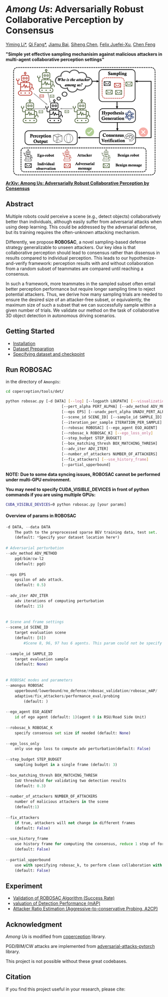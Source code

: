 # *Among Us*: Adversarially Robust Collaborative Perception by Consensus

[Yiming Li*](https://scholar.google.com/citations?user=i_aajNoAAAAJ), [Qi Fang*](https://scholar.google.com/citations?user=LIuiQlkAAAAJ), [Jiamu Bai](https://github.com/jiamubai), [Siheng Chen](https://scholar.google.com/citations?user=W_Q33RMAAAAJ), [Felix Juefei-Xu](https://scholar.google.com/citations?user=dgN8vtwAAAAJ), [Chen Feng](https://scholar.google.com/citations?user=YeG8ZM0AAAAJ)

**"Simple yet effective sampling mechanisim against malicious attackers in multi-agent collaborative perception settings"**

<p align="center"><img src='figs/teaser.png' align="center" height="350px"> </p>

[**ArXiv: Among Us: Adversarially Robust Collaborative Perception by Consensus**]()        

## Abstract

Multiple robots could perceive a scene (e.g., detect objects) collaboratively better than individuals, although easily suffer from adversarial attacks when using deep learning. This could be addressed by the adversarial defense, but its training requires the often-unknown attacking mechanism.

Differently, we propose **ROBOSAC**, a novel sampling-based defense strategy generalizable to unseen attackers. Our key idea is that collaborative perception should lead to consensus rather than dissensus in results compared to individual perception. This leads to our hypothesize-and-verify framework: perception results with and without collaboration from a random subset of teammates are compared until reaching a consensus. 

In such a framework, more teammates in the sampled subset often entail better perception performance but require longer sampling time to reject potential attackers. Thus, we derive how many sampling trials are needed to ensure the desired size of an attacker-free subset, or equivalently, the maximum size of such a subset that we can successfully sample within a given number of trials. We validate our method on the task of collaborative 3D object detection in autonomous driving scenarios.



## Getting Started
- [Installation](docs/Installation.md/#installation)
- [Dataset Preparation](docs/Installation.md/#dataset-preparation)
- [Specifying dataset and checkpoint](docs/Installation.md/#specifying-dataset)



## Run ROBOSAC

in the directory of `AmongUs`:

```bash
cd coperception/tools/det/
```

```bash
python robosac.py [-d DATA] [--log] [--logpath LOGPATH] [--visualization]
                         [--pert_alpha PERT_ALPHA] [--adv_method ADV_METHOD]
                         [--eps EPS] [--unadv_pert_alpha UNADV_PERT_ALPHA]
                         [--scene_id SCENE_ID] [--sample_id SAMPLE_ID]
                         [--iteration_per_sample ITERATION_PER_SAMPLE]
                         [--robosac ROBOSAC] [--ego_agent EGO_AGENT]
                         [--robosac_k ROBOSAC_K] [--ego_loss_only]
                         [--step_budget STEP_BUDGET]
                         [--box_matching_thresh BOX_MATCHING_THRESH]
                         [--adv_iter ADV_ITER]
                         [--number_of_attackers NUMBER_OF_ATTACKERS]
                         [--fix_attackers] [--use_history_frame]
                         [--partial_upperbound]
```

**NOTE: Due to some data syncing issues, ROBOSAC cannot be performed under multi-GPU environment.** 

**You may need to specify CUDA_VISIBLE_DEVICES in front of python commands if you are using multiple GPUs:**

```bash
CUDA_VISIBLE_DEVICES=0 python robosac.py [your params]
```



#### Overview of params in ROBOSAC

```python
-d DATA, --data DATA  
	The path to the preprocessed sparse BEV training data, test set.
	(default: *Specify your dataset location here*)

# Adversarial perturbation
--adv_method ADV_METHOD
	pgd/bim/cw-l2 
	(default: pgd)

--eps EPS             	
	epsilon of adv attack. 
	(default: 0.5)

--adv_iter ADV_ITER   
	adv iterations of computing perturbation 
	(default: 15)

    
# Scene and frame settings    
--scene_id SCENE_ID   
	target evaluation scene 
	(default: [8]) 
    	#Scene 8, 96, 97 has 6 agents. This param could not be specify in commandline, you shall change its default value, e.g. [96]

--sample_id SAMPLE_ID
	target evaluation sample 
	(default: None)

    
# ROBOSAC modes and parameters
--amongus ROBOSAC    
	upperbound/lowerbound/no_defense/robosac_validation/robosac_mAP/
  	adaptive/fix_attackers/performance_eval/probing 
    	(default: )

--ego_agent EGO_AGENT
	id of ego agent (default: 1)(agent 0 is RSU/Road Side Unit)

--robosac_k ROBOSAC_K   
	specify consensus set size if needed (default: None)

--ego_loss_only       
	only use ego loss to compute adv perturbation(default: False)

--step_budget STEP_BUDGET
	sampling budget in a single frame (default: 3)

--box_matching_thresh BOX_MATCHING_THRESH
	IoU threshold for validating two detection results
	(default: 0.3)

--number_of_attackers NUMBER_OF_ATTACKERS
	number of malicious attackers in the scene 
	(default:1)

--fix_attackers       
	if true, attackers will not change in different frames
	(default: False)

--use_history_frame   
	use history frame for computing the consensus, reduce 1 step of forward prop. 
	(default: False)

--partial_upperbound  
	use with specifying robosac_k, to perform clean collaboration with a subset of teammates 
	(default: False)
```

## Experiment
- [Validation of ROBOSAC Algorithm (Success Rate)](docs/Experiment.md/#validation-of-robosac-algorithm-success-rate)
- [valuation of Detection Performance (mAP)](docs/Experiment.md/#evaluation-of-detection-performance-map)
- [Attacker Ratio Estimation (Aggressive-to-conservative Probing, A2CP)](docs/Experiment.md/#attacker-ratio-estimation-aggressive-to-conservative-probing-a2cp)



## Acknowledgment  

*Among Us* is modified from [coperception](https://github.com/coperception/coperception) library.

PGD/BIM/CW attacks are implemented from [adversarial-attacks-pytorch](https://github.com/Harry24k/adversarial-attacks-pytorch) library.

This project is not possible without these great codebases.



## Citation

If you find this project useful in your research, please cite:

```

```
